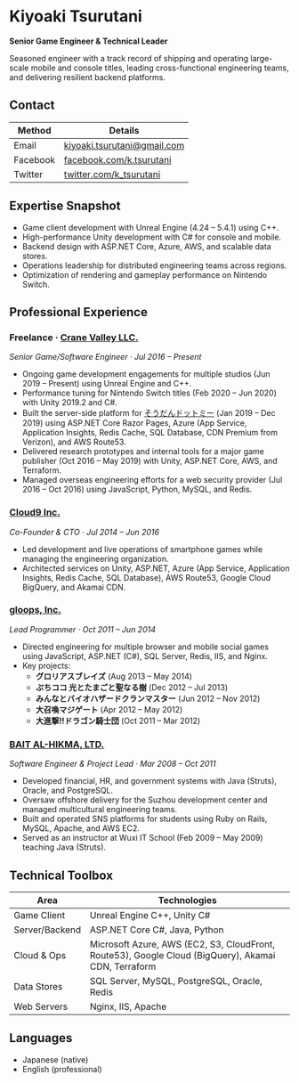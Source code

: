 # Kiyoaki Tsurutani

**Senior Game Engineer & Technical Leader**

Seasoned engineer with a track record of shipping and operating large-scale mobile and console titles, leading cross-functional engineering teams, and delivering resilient backend platforms.

## Contact

| Method | Details |
| --- | --- |
| Email | [kiyoaki.tsurutani@gmail.com](mailto:kiyoaki.tsurutani@gmail.com) |
| Facebook | [facebook.com/k.tsurutani](https://www.facebook.com/k.tsurutani) |
| Twitter | [twitter.com/k_tsurutani](https://twitter.com/k_tsurutani) |

## Expertise Snapshot

- Game client development with Unreal Engine (4.24 – 5.4.1) using C++.
- High-performance Unity development with C# for console and mobile.
- Backend design with ASP.NET Core, Azure, AWS, and scalable data stores.
- Operations leadership for distributed engineering teams across regions.
- Optimization of rendering and gameplay performance on Nintendo Switch.

## Professional Experience

### Freelance · [Crane Valley LLC.](https://www.crane-valley.co.jp/)  
*Senior Game/Software Engineer · Jul 2016 – Present*

- Ongoing game development engagements for multiple studios (Jun 2019 – Present) using Unreal Engine and C++.
- Performance tuning for Nintendo Switch titles (Feb 2020 – Jun 2020) with Unity 2019.2 and C#.
- Built the server-side platform for [そうだんドットミー](https://www.google.com/search?q=%E3%81%9D%E3%81%86%E3%81%A0%E3%82%93%E3%83%89%E3%83%83%E3%83%88%E3%83%9F%E3%83%BC) (Jan 2019 – Dec 2019) using ASP.NET Core Razor Pages, Azure (App Service, Application Insights, Redis Cache, SQL Database, CDN Premium from Verizon), and AWS Route53.
- Delivered research prototypes and internal tools for a major game publisher (Oct 2016 – May 2019) with Unity, ASP.NET Core, AWS, and Terraform.
- Managed overseas engineering efforts for a web security provider (Jul 2016 – Oct 2016) using JavaScript, Python, MySQL, and Redis.

### [Cloud9 Inc.](https://cloud9-plus.com/)  
*Co-Founder & CTO · Jul 2014 – Jun 2016*

- Led development and live operations of smartphone games while managing the engineering organization.
- Architected services on Unity, ASP.NET, Azure (App Service, Application Insights, Redis Cache, SQL Database), AWS Route53, Google Cloud BigQuery, and Akamai CDN.

### [gloops, Inc.](https://www.google.com/search?q=gloops)  
*Lead Programmer · Oct 2011 – Jun 2014*

- Directed engineering for multiple browser and mobile social games using JavaScript, ASP.NET (C#), SQL Server, Redis, IIS, and Nginx.
- Key projects:  
  - **グロリアスブレイズ** (Aug 2013 – May 2014)  
  - **ぷちココ 光とたまごと聖なる樹** (Dec 2012 – Jul 2013)  
  - **みんなとバイオハザードクランマスター** (Jun 2012 – Nov 2012)  
  - **大召喚マジゲート** (Apr 2012 – May 2012)  
  - **大進撃!!ドラゴン騎士団** (Oct 2011 – Mar 2012)

### [BAIT AL-HIKMA, LTD.](https://www.bai.co.jp/)  
*Software Engineer & Project Lead · Mar 2008 – Oct 2011*

- Developed financial, HR, and government systems with Java (Struts), Oracle, and PostgreSQL.
- Oversaw offshore delivery for the Suzhou development center and managed multicultural engineering teams.
- Built and operated SNS platforms for students using Ruby on Rails, MySQL, Apache, and AWS EC2.
- Served as an instructor at Wuxi IT School (Feb 2009 – May 2009) teaching Java (Struts).

## Technical Toolbox

| Area | Technologies |
| --- | --- |
| Game Client | Unreal Engine C++, Unity C# |
| Server/Backend | ASP.NET Core C#, Java, Python |
| Cloud & Ops | Microsoft Azure, AWS (EC2, S3, CloudFront, Route53), Google Cloud (BigQuery), Akamai CDN, Terraform |
| Data Stores | SQL Server, MySQL, PostgreSQL, Oracle, Redis |
| Web Servers | Nginx, IIS, Apache |

## Languages

- Japanese (native)
- English (professional)
